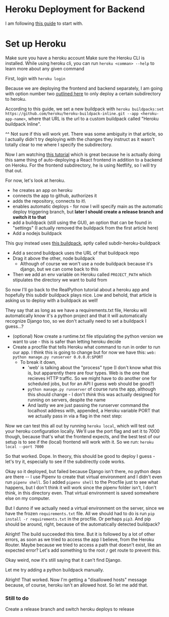 # Heroku Deployment for Backend
I am following [this guide](https://realpython.com/django-hosting-on-heroku/) to start with.

# Set up Heroku
Make sure you have a heroku account
Make sure the Heroku CLI is installed.
While using heroku cli, you can run `heroku <comman> --help` to learn more about any given command

First, login with `heroku login`

Because we are deploying the frontend and backend separately, I am going with option number two [outlined here](https://jtway.co/deploying-subdirectory-projects-to-heroku-f31ed65f3f2) to only deploy a certain subdirectory to heroku.

According to this guide, we set a new buildpack with `heroku buildpacks:set https://github.com/heroku/heroku-buildpack-inline.git --app <heroku-app-name>`, where that URL is the url to a custom buildpack called "Heroku buildpack Inline".

^^ Not sure if this will work yet. There was some ambiguity in that article, so I actually didn't try deploying with the changes they instruct as it wasn't totally clear to me where I specify the subdirectory.

Now I am watching [this tutorial](https://www.youtube.com/watch?v=rSkxia0ZZQ0) which is great because he is actually doing this same thing of auto-deploying a React frontend in addition to a backend on Heroku. For the frontend subdirectory, he is using Netflify, so I will try that out.

For now, let's look at heroku.
- he creates an app on heroku
- connects the app to github, authorizes it
- adds the repository, connects to it\
- enables automatic deploys - for now I will specify main as the automatic deploy triggering branch, but **later I should create a release branch and switch it to that**
- add a buildpack (still using the GUI), an option that can be found in "settings" (I actually removed the buildpack from the first article here)
- Add a nodejs buildpack

This guy instead uses [this buildpack](https://github.com/timanovsky/subdir-heroku-buildpack), aptly called subdir-heroku-buildpack

- Add a second buildpack uses the URL of that buildpack repo
- Drag it above the other, node buildpack
  - Although of course we won't use a node buildpack because it's django, but we can come back to this
- Then we add an env variable on Heroku called `PROJECT_PATH` which stipulates the directory we want to build from

So now I'll go back to the RealPython tutorial about a heroku app and hopefully this subdir buildpack plays nice. Low and behold, that article is asking us to deploy with a buildpack as well!

They say that as long as we have a requirements.txt file, Heroku will automatically know it's a python project and that it will automatically recognize Django too, so we don't actually need to set a buildpack I guess...?

- (optional) Now create a runtime.txt file stipulating the python version we want to use - this is safer than letting heroku decide
- Create a procfile that tells Heroku what command to run in order to run our app. I think this is going to change but for now we have this: `web: python manage.py runserver 0.0.0.0:$PORT`
    - To break it down,
      - 'web' is talking about the "process" type (I don't know what this is, but apparently there are four types. Web is the one that recieves HTTP traffic. So we might have to do another one for scheduled jobs, but for an API I guess web should be good?)
      - `python manage.py runserver` of course runs the app, although this should change - I don't *think* this was actually designed for running on servers, despite the name
      - And lastly we are just passing the runserver command the localhost address with, appended, a Heroku variable PORT that we actually pass in via a flag in the next step:

Now we can test this all out by running `heroku local`, which will test out your heroku configuration locally.
We'll use the port flag and set it to 7000 though, because that's what the frontend expects, and the best test of our setup is to see if the (local) frontend will work with it. So we run:
`heroku local --port 7000`

So that worked. Dope. In theory, this should be good to deploy I guess - let's try it, especially to see if the subdirectly code works.

Okay so it deployed, but failed because Django isn't there, no python deps are there -- I use Pipenv to create that virtual environment and I didn't even run `pipenv shell`. So I added `pipenv shell` to the Procfile just to see what happens, but I don't think it will work since the pipenv folder isn't, I don't think, in this directory even. That virtual environment is saved somewhere else on my computer.

But I dunno if we actually need a virtual environment on the server, since we have the frozen `requirements.txt` file. All we should had to do is run `pip install -r requirements.txt` in the procfile. Or perhaps `pip3`. And pip should be around, right, because of the automatically detected buildpack?

Alright! The build succeeded this time. But it is followed by a lot of other errors, as soon as we tried to access the app I believe, from the Heroku Router. Maybe because we tried to access a path that doesn't exist, like an expected error? Let's add something to the root `/` get route to prevent this.

Okay weird, now it's still saying that it can't find Django.

Let me try adding a python buildpack manually.

Alright! That worked. Now I'm getting a "disallowed hosts" message because, of course, heroku isn't an allowed host. So let me add that.

### Still to do
Create a release branch and switch heroku deploys to release